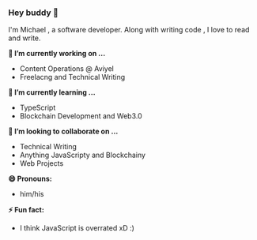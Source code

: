 ### Hey buddy 👋


I'm Michael , a software developer. Along with writing code , I love to read and write.



**🔭 I’m currently working on ...**
- Content Operations @ Aviyel
- Freelacng and Technical Writing

 **🌱 I’m currently learning ...**
 - TypeScript
 - Blockchain Development and Web3.0
 
**👯 I’m looking to collaborate on ...**
- Technical Writing 
- Anything JavaScripty and Blockchainy
- Web Projects

**😄 Pronouns:**
- him/his

**⚡ Fun fact:**
- I think JavaScript is overrated xD :) 

